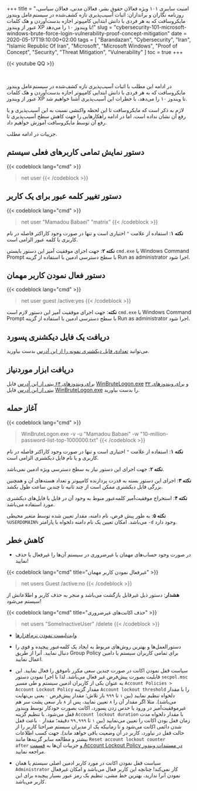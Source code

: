+++
title = "امنیت سایبری ۱۰۱ ویژه فعالان حقوق بشر، فعالان مدنی، فعالان سیاسی، روزنامه نگاران و براندازان: اثبات آسیب‌پذیری تازه کشف‌شده در سیستم‌عامل ویندوز مایکروسافت که به هر فردی با دانش ابتدایی کامپیوتر اجازه بدست‌آوردن و هک کلمات عبور از ویندوز XP تا ویندوز ۱۰ را می‌دهد!"
slug = "cybersecurity-101-microsoft-windows-brute-force-login-vulnerability-proof-concept-mitigation"
date = 2020-05-17T19:10:00+02:00
tags = [ "Barandazan", "Cybersecurity", "Iran", "Islamic Republic Of Iran", "Microsoft", "Microsoft Windows", "Proof of Concept", "Security", "Threat Mitigation", "Vulnerability" ]
toc = true
+++

{{< youtube QQ >}}

<br />

در ادامه این مطلب با اثبات آسیب‌پذیری تازه کشف‌شده در سیستم‌عامل ویندوز مایکروسافت که به هر فردی با دانش ابتدایی کامپیوتر اجازه بدست‌آوردن و هک کلمات عبور از ویندوز XP تا ویندوز ۱۰ را می‌دهد، با خطرات این آسیب‌پذیری آشنا خواهیم شد.

لازم به ذکر است که مایکروسافت تا این لحظه واکنشی نسبت به این آسیب‌پذیری و یا رفع آن نشان نداده است. اما در ادامه راهکارهایی را جهت کاهش سطح آسیب‌پذیری تا رفع آن توسط مایکروسافت آموزش خواهیم داد.

جزییات در ادامه مطلب.

<!--more-->

## دستور نمایش تمامی کاربرهای فعلی سیستم

{{< codeblock lang="cmd" >}}
> net user
{{< /codeblock >}}

## دستور تغییر کلمه عبور برای یک کاربر

{{< codeblock lang="cmd" >}}
> net user "Mamadou Babaei" "matrix"
{{< /codeblock >}}

__نکته ۱__: استفاده از علامت <code>"</code> اختیاری است و تنها در صورت وجود کاراکتر فاصله در نام کاربری یا کلمه عبور الزامی است.

__نکته ۲__: جهت اجرای موفقیت آمیز این دستور بایستی <code>cmd.exe</code> یا Windows Command Prompt با سطح دسترسی ادمین با استفاده از گزینه Run as administrator اجرا شود.

## دستور فعال نمودن کاربر مهمان

{{< codeblock lang="cmd" >}}
> net user guest /active:yes
{{< /codeblock >}}

__نکته__: جهت اجرای موفقیت آمیز این دستور لازم است <code>cmd.exe</code> یا Windows Command Prompt با سطح دسترسی ادمین با استفاده از گزینه Run as administrator اجرا شود.

## دریافت یک فایل دیکشنری پسورد

می‌توانید [تعدادی فایل دیکشنری نمونه را از این آدرس](https://github.com/danielmiessler/SecLists/tree/master/Passwords/Common-Credentials) بدست بیاورید.

## دریافت ابزار موردنیاز

[برای ویندوز‌های ۶۴ بیتی از این آدرس](https://github.com/DarkCoderSc/win-brute-logon/tree/master/Win64/Release) فایل 
[WinBruteLogon.exe](https://raw.githubusercontent.com/DarkCoderSc/win-brute-logon/master/Win64/Release/WinBruteLogon.exe) و [برای ویندوزهای ۳۲ بیتی از این آدرس](https://github.com/DarkCoderSc/win-brute-logon/tree/master/Win32/Release) فایل [WinBruteLogon.exe](https://raw.githubusercontent.com/DarkCoderSc/win-brute-logon/master/Win32/Release/WinBruteLogon.exe) را بدست بیاورید.

## آغاز حمله

{{< codeblock lang="cmd" >}}
> WinBruteLogon.exe -v -u "Mamadou Babaei" -w "10-million-password-list-top-1000000.txt"
{{< /codeblock >}}

__نکته ۱__: استفاده از علامت <code>"</code> اختیاری است و تنها در صورت وجود کاراکتر فاصله در نام کاربری و یا نام فایل دیکشنری الزامی است.

__نکته ۲__: جهت اجرای این دستور نیاز به سطح دسترسی ویژه ادمین نمی‌باشد.

__نکته ۳__: اجرای این دستور بسته به قدرت پردازنده کامپیوتر و تعداد هسته‌های آن و همچنین بزرگی فایل دیکشنری ممکن است از چند ثانیه تا چندین ساعت طول بکشد.

__نکته ۴__: استخراج موفقیت‌آمیز کلمه‌عبور منوط به وجود آن در فایل یا فایل‌های دیکشنری مورد استفاده می‌باشد.

__نکته ۵__: به طور پیش فرض، نام دامنه، مقدار تعیین شده توسط متغیر محیطی <code>%USERDOMAIN%</code> می‌باشد. امکان تعیین یک نام دامنه دلخواه با پارامتر <code>-d</code> وجود دارد.

## کاهش خطر


* در صورت وجود حساب‌های مهمان یا غیرضروری در سیستم آن‌ها را غیرفعال یا حذف نمایید!

{{< codeblock lang="cmd" title="غیرفعال نمودن کاربر مهمان" >}}
> net users Guest /active:no
{{< /codeblock >}}

__هشدار__: دستور ذیل غیرقابل بازگشت می‌باشد و منجر به حذف کاربر و اطلاعاتش از سیستم می‌شود!

{{< codeblock lang="cmd" title="حذف اکانت‌های غیرضروری" >}}
> net users "SomeInactiveUser" /delete
{{< /codeblock >}}

* [وایت‌لیست نمودن نرم‌افزارها](https://web.archive.org/web/20200517181054/https://www.andreafortuna.org/2018/07/11/application-whitelisting-on-critical-windows-systems-useful-or-not/)

* دستور‌العمل‌ها و بهترین روش‌های مربوط به ایجاد یک کلمه‌عبور پیچیده و قوی را دنبال نمایید. آنرا از طریق Group Policy برای تمامی کاربران سیستم یا دامین اعمال نمایید.

* سیاست قفل نمودن اکانت در صورت چندین سعی مکرر ناموفق را فعال نمایید. این قابلیت بصورت پیش‌فرض غیر فعال می‌باشد. لذا با اجرا نمودن دستور <code>secpol.msc</code> به عنوان یکی از کاربران ادمین سیستم و طی مسیر <code>Account Policies > Account Lockout Policy</code> مقدار گزینه <code>Account lockout threshold</code> را با مقدار دلخواه تنظیم نمایید (بین <code>۱</code> تا <code>۹۹۹</code> بار تلاش؛ مقدار پیش‌فرض <code>۰</code> یعنی بی‌نهایت می‌باشد). مثلا اگر مقدار آن را <code>۸</code> تعیین نمایید، پس از <code>۸</code> بار سعی پشت سر هم غیرموفقیت‌آمیز در ورود یا حدس زدن پسورد، اکانت بصورت خودکار توسط ویندوز قفل می‌شود. با تنظیم گزینه <code>Account lockout duration</code> با مقدار دلخواه مدت زمان قفل بودن اکانت را تعیین می‌نمایید (بین <code>۱</code> تا <code>۹۹,۹۹۹</code> دقیقه؛ مقدار <code>۰</code> باعث قفل شدن دائمی اکانت می‌شود و تا زمانیکه یک از مدیران سیستم صراحتا کاربر را از حالت قفل در نیاورد، کاربر در آن وضعیت باقی خواهد ماند). جهت کسب اطلاعات بیشتر و مطالعه سایر گزینه‌ها مانند <code>Reset account lockout counter after</code> و جزییات آن‌ها به [قسمت Account Lockout Policy در مستندات ویندوز](https://web.archive.org/web/20200517184408/https://docs.microsoft.com/en-us/windows/security/threat-protection/security-policy-settings/account-lockout-policy) مراجعه نمایید.

* سیاست قفل نمودن اکانت در مورد کاربر ادمین اصلی سیستم یا همان <code>Administrator</code> کار نمی‌کند! چنانچه این کاربر فعال می‌باشد و امکان غیرفعال نمودن آنرا ندارید، بهترین خط مشی، تنظیم یک رمز عبور بسیار پیچیده برای این کاربر می‌باشد.
